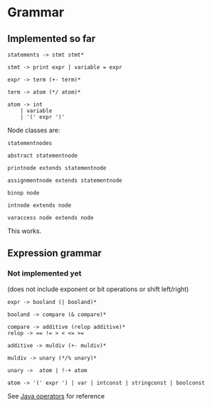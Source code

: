 # Grammar

## Implemented so far

```
statements -> stmt stmt*

stmt -> print expr | variable = expr

expr -> term (+- term)*

term -> atom (*/ atom)*

atom -> int 
	| variable 
	| '(' expr ')'
```


Node classes are:

`statementnodes`

`abstract statementnode`

`printnode extends statementnode`

`assignmentnode extends statementnode`

`binop node`

`intnode extends node`

`varaccess node extends node`


This works.

## Expression grammar

### Not implemented yet

(does not include exponent or bit operations or shift left/right)

```
expr -> booland (| booland)*

booland -> compare (& compare)*

compare -> additive (relop additive)*
relop -> == != > < <= >=

additive -> muldiv (+- muldiv)*

muldiv -> unary (*/% unary)*

unary ->  atom | !-+ atom

atom -> '(' expr ') | var | intconst | stringconst | boolconst 
```

See [Java operators](https://docs.oracle.com/javase/tutorial/java/nutsandbolts/operators.html)
for reference
